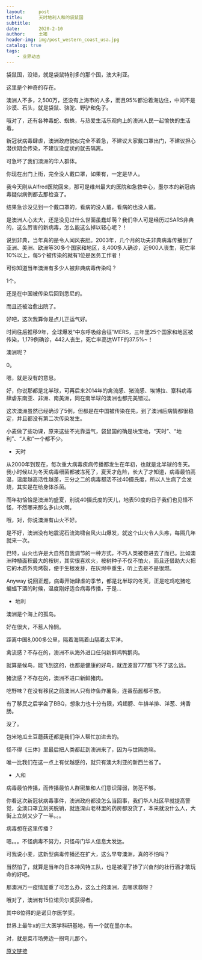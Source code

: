 ```yaml
---
layout:     post
title:      天时地利人和的袋鼠国
subtitle:   
date:       2020-2-10
author:     土猪
header-img: img/post_western_coast_usa.jpg
catalog: true
tags:
    - 业界动态
---
```




袋鼠国，没错，就是袋鼠特别多的那个国，澳大利亚。

 

这里是个神奇的存在。

 

澳洲人不多，2,500万，还没有上海市的人多，而且95%都沿着海边住，中间不是沙漠、石头，就是袋鼠、骆驼、野驴和兔子。

 

哦对了，还有各种毒蛇、蜘蛛，与热爱生活乐观向上的澳洲人民一起愉快的生活着。

 

新冠状病毒肆虐，澳洲政府貌似完全不着急，不建议大家戴口罩出门，不建议担心潜伏期会传染，不建议没症状的就去隔离。

 

可急坏了我们澳洲的华人群体。

 

你现在出门上街，完全没人戴口罩，如果有，一定是华人。

 

我今天刚从Alfred医院回来，那可是维州最大的医院和急救中心，墨尔本的新冠病毒疑似病例都去那检查了。

 

结果急诊没见到一个戴口罩的，看病的没人戴，看病的也没人戴。

 

是澳洲人心太大，还是没见过什么世面虽蠢却萌？我们华人可是经历过SARS非典的，这么厉害的新病毒，怎么能这么掉以轻心呢？！

 

说到非典，当年真的是令人闻风丧胆。2003年，几个月的功夫非典病毒传播到了亚洲、美洲、欧洲等30多个国家和地区，8,400多人确诊，近900人丧生，死亡率10%以上，每5个被传染的就有1位是医务工作者！

 

可你知道当年澳洲有多少人被非典病毒传染吗？

 

1个。

 

还是在中国被传染后回到悉尼的。

 

而且还被治愈出院了。

 

好吧，这次我算你是点儿正运气好。

 

时间往后推移9年，全球爆发“中东呼吸综合征”MERS，三年里25个国家和地区被传染，1,179例确诊，442人丧生，死亡率高达WTF的37.5%~！

澳洲呢？

 

0。

 

嗯，就是没有的意思。

 

好，你说那都是北半球，可再后来2014年的禽流感、猪流感、埃博拉、寨科病毒肆虐东南亚、非洲、南美洲，同在南半球的澳洲也都完美错过。

 

这次澳洲虽然已经确诊了5例，但都是在中国被传染在先，到了澳洲后病情都很稳定，并且都没有第二次传染发生。



小麦做了些功课，原来这些不光靠运气，袋鼠国的确是块宝地，“天时”、“地利”、“人和”一个都不少。



- 天时 



从2000年到现在，每次重大病毒疾病传播都发生在年初，也就是北半球的冬天。我小时候以为冬天病毒细菌都被冻死了，夏天才危险，长大了才知道，病毒最怕高温，温度越高活性越差，三分之二的病毒都活不过40摄氏度，所以人生病了会发烧，其实是在给身体杀菌。

 

而年初恰恰是澳洲的盛夏，别说40摄氏度的天儿，地表50度的日子我们也见怪不怪，不然哪来那么多山火啊。

 

哦，对，你说澳洲有山火不好。

 

是不好，澳洲没有地震泥石流海啸台风火山爆发，就这个山火令人头疼，每隔几年就来一次。

 

巴特，山火也许是大自然自我调节的一种方式，不巧人类被卷进去了而已。比如澳洲种植面积最大的桉树，其实很喜欢火，桉树种子不仅不怕火，而且还借助大火把它的木质外壳烤裂，便于生根发芽，在灰烬中重生，听上去是不是很燃。

 

Anyway 说回正题，病毒开始肆虐的季节，都是北半球的冬天，正是吃鸡吃猪吃蝙蝠下酒的时候，温度刚好适合病毒传播，于是…

 

 

- 地利


 

澳洲是个海上的孤岛。

 

好在很大，不惹人怜悯。

 

距离中国8,000多公里，隔着海隔着山隔着太平洋。

 

禽流感？不存在的，澳洲不从海外进口任何新鲜鸡鸭鹅肉。

 

就算是候鸟，能飞到这的，也都是健康的好鸟，就连波音777都飞不了这么远。

 

猪流感？不存在的，澳洲不进口新鲜猪肉。

 

吃野味？在没有移民之前澳洲人只有炸鱼炸薯条，连番茄酱都不放。

有了移民之后学会了BBQ，想象力也十分有限，鸡翅膀、牛排羊排、洋葱、烤香肠。



没了。



包米地瓜土豆蘑菇还都是我们华人帮忙加进去的。

 

怪不得《三体》里最后把人类都赶到澳洲来了，因为与世隔绝嘛。

 

唯一比我们在这一点上有优越感的，就只有澳大利亚的新西兰省了。

 

 

- 人和




病毒最怕传播，而传播最怕人群密集和人们意识薄弱，防范不够。

 

你看这次新冠状病毒事件，澳洲政府都没怎么当回事，我们华人社区早就提高警觉，全澳口罩立刻买脱销，就连深山老林里的药房都没货了，本来就没什么人，大街上立刻又少了一半。。。

 

病毒想在这里传播？

 

嗯。。。不怪病毒不努力，只怪母门华人信息太发达。

 

可我说小麦，这新型病毒传播还在扩大，这么早夸澳洲，真的不怕吗？

 

当然怕了，就算是当年的日本神风特工队，也是被灌了掺了兴奋剂的壮行酒才敢玩命的好吧。

 

那澳洲万一疫情加重了可怎么办，这么土的澳洲，去哪求救呀？

 

哦对了，澳洲有15位诺贝尔奖获得者。

 

其中8位得的是诺贝尔医学奖。

 

世界上最牛x的三大医学科研基地，有一个就在墨尔本。

 

对，就是菜市场旁边一拐弯儿那个。


[原文链接](https://mp.weixin.qq.com/s/AKBtAtw7Rj7auE-b60CBNQ)